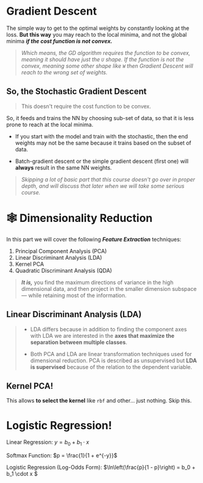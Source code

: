 # Gradient Descent

The simple way to get to the optimal weights by constantly looking at the loss. **But this way** you may reach to the local minima, and not the global minima ***if the cost function is not convex.*** 

> *Which means, the GD algorithm requires the function to be convex, meaning it should have just the `U` shape. If the function is not the convex, meaning some other shape like `W` then Gradient Descent will reach to the wrong set of weights.*

## So, the Stochastic Gradient Descent

> This doesn't require the cost function to be convex.

So, it feeds and trains the NN by choosing sub-set of data, so that it is less prone to reach at the local minima. 

- If you start with the model and train with the stochastic, then the end weights may not be the same because it trains based on the subset of data.

- Batch-gradient descent or the simple gradient descent (first one) will **always** result in the same NN weights.

> *Skipping a lot of basic part that this course doesn't go over in proper depth, and will discuss that later when we will take some serious course.*

# 🕸 Dimensionality Reduction

In this part we will cover the following ***Feature Extraction*** techniques:

1. Principal Component Analysis (PCA)
2. Linear Discriminant Analysis (LDA)
3. Kernel PCA
4. Quadratic Discriminant Analysis (QDA)

> ***It is,*** you find the maximum directions of variance in the high dimensional data, and then project in the smaller dimension subspace — while retaining most of the information.

## Linear Discriminant Analysis (LDA)

> - LDA differs because in addition to finding the component axes with LDA we are interested in the **axes that maximize the separation between multiple classes**.
>   
> 
> - Both PCA and LDA are linear transformation techniques used for dimensional reduction. PCA is described as unsupervised but **LDA is
>   supervised** because of the relation to the dependent variable.

## Kernel PCA!

This allows **to select the kernel** like `rbf` and other... just nothing. Skip this.



# Logistic Regression!

Linear Regression:
$y = b_0 + b_1 \cdot x$



Softmax Function:
$p = \frac{1}{1 + e^{-y}}$



Logistic Regression (Log-Odds Form):
$\ln\left(\frac{p}{1 - p}\right) = b_0 + b_1 \cdot x $
